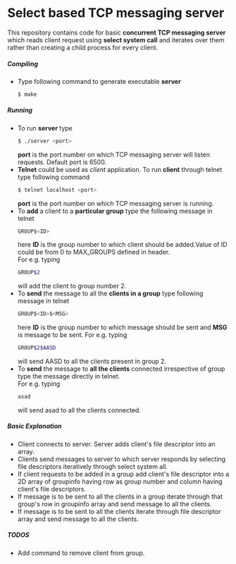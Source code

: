 # Select based TCP messaging server
This repository contains code for basic **concurrent TCP messaging server** which reads client request using **select system call** and iterates over them rather than creating a child process for every client.

##### Compiling
* Type following command to generate executable __server__
    ``` sh
    $ make
    ```
##### Running
* To run __server__ type
    ``` sh
    $ ./server <port>
    ```
    __port__ is the port number on which TCP messaging server will listen requests. Default port is 6500.
* **Telnet** could be used as *client* application. To run __client__ through telnet type following command
    ``` sh
    $ telnet localhost <port>
    ```
    __port__ is the port number on which TCP messaging server is running.
* To **add** a client to a **particular group** type the following message in telnet
    ```sh
    GROUP$<ID>
    ```
    here **ID** is the group number to which client should be added.Value of ID       could be from 0 to MAX_GROUPS defined in header.  
    For e.g. typing
    ```sh
    GROUP$2
    ```
    will add the client to group number 2.
* To **send** the message to all the **clients in a group** type following message in telnet
    ```sh
    GROUP$<ID>$<MSG>
    ```
    here **ID** is the group number to which message should be sent and **MSG** is message to be sent.
    For e.g. typing
    ```sh
    GROUP$2$AASD
    ```
    will send AASD to all the clients present in group 2.
* To **send** the message to **all the clients** connected irrespective of group type the message directly in telnet.  
    For e.g. typing
    ```sh
    asad
    ```
    will send asad to all the clients connected.

##### Basic Explanation
* Client connects to server. Server adds client's file descriptor into an array.
* Clients send messages to server to which server responds by selecting file descriptors iteratively through select system all.
* If client requests to be added in a group add client's file descriptor into a 2D array of groupinfo having row as group number and column having client's file descriptors.
* If message is to be sent to all the clients in a group iterate through that group's row in groupinfo array and send message to all the clients.
* If message is to be sent to all the clients iterate through file descriptor array and send message to all the clients.
##### TODOS
* Add command to remove client from group.
